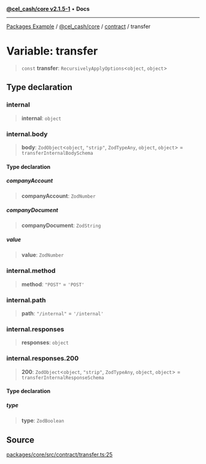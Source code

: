 [**@cel_cash/core v2.1.5-1**](../../README.md) • **Docs**

***

[Packages Example](../../../../README.md) / [@cel\_cash/core](../../README.md) / [contract](../README.md) / transfer

# Variable: transfer

> `const` **transfer**: `RecursivelyApplyOptions`\<`object`, `object`\>

## Type declaration

### internal

> **internal**: `object`

### internal.body

> **body**: `ZodObject`\<`object`, `"strip"`, `ZodTypeAny`, `object`, `object`\> = `transferInternalBodySchema`

#### Type declaration

##### companyAccount

> **companyAccount**: `ZodNumber`

##### companyDocument

> **companyDocument**: `ZodString`

##### value

> **value**: `ZodNumber`

### internal.method

> **method**: `"POST"` = `'POST'`

### internal.path

> **path**: `"/internal"` = `'/internal'`

### internal.responses

> **responses**: `object`

### internal.responses.200

> **200**: `ZodObject`\<`object`, `"strip"`, `ZodTypeAny`, `object`, `object`\> = `transferInternalResponseSchema`

#### Type declaration

##### type

> **type**: `ZodBoolean`

## Source

[packages/core/src/contract/transfer.ts:25](https://github.com/Pyxlab/celcash/blob/a34e89ae69c9dcb41ba66226cb05c8c8b83b7cf4/packages/core/src/contract/transfer.ts#L25)
